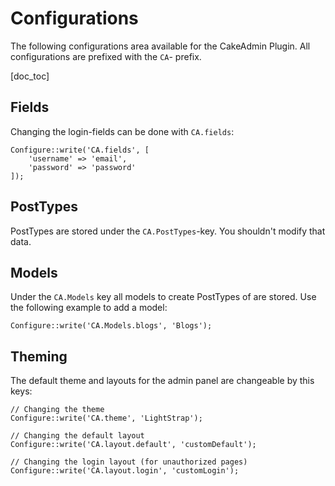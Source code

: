 Configurations
==============

The following configurations area available for the CakeAdmin Plugin. All configurations are prefixed with the `CA`-
prefix.

[doc_toc]

Fields
------

Changing the login-fields can be done with `CA.fields`:

    Configure::write('CA.fields', [
        'username' => 'email',
        'password' => 'password'
    ]);

PostTypes
---------

PostTypes are stored under the `CA.PostTypes`-key. You shouldn't modify that data.

Models
------

Under the `CA.Models` key all models to create PostTypes of are stored. Use the following example to add a model:

    Configure::write('CA.Models.blogs', 'Blogs');
    
Theming
-------

The default theme and layouts for the admin panel are changeable by this keys:

    // Changing the theme
    Configure::write('CA.theme', 'LightStrap');
     
    // Changing the default layout
    Configure::write('CA.layout.default', 'customDefault');
    
    // Changing the login layout (for unauthorized pages)
    Configure::write('CA.layout.login', 'customLogin');
